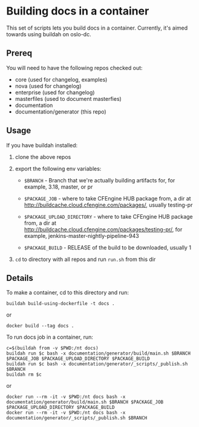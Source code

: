 Building docs in a container
============================

This set of scripts lets you build docs in a container.
Currently, it's aimed towards using buildah on oslo-dc.

Prereq
------

You will need to have the following repos checked out:

* core (used for changelog, examples)
* nova (used for changelog)
* enterprise (used for changelog)
* masterfiles (used to document masterfies)
* documentation
* documentation/generator (this repo)

Usage
-----

If you have buildah installed:

1. clone the above repos

2. export the following env variables:

	* `$BRANCH` - Branch that we're actually building artifacts for,
	  for example, 3.18, master, or pr

	* `$PACKAGE_JOB` - where to take CFEngine HUB package from,
	  a dir at http://buildcache.cloud.cfengine.com/packages/,
	  usually testing-pr

	* `$PACKAGE_UPLOAD_DIRECTORY` - where to take CFEngine HUB package from,
	  a dir at http://buildcache.cloud.cfengine.com/packages/testing-pr/,
	  for example, jenkins-master-nightly-pipeline-943

	* `$PACKAGE_BUILD` - RELEASE of the build to be downloaded, usually 1

3. `cd` to directory with all repos and run `run.sh` from this dir

Details
-------

To make a container, cd to this directory and run:

	buildah build-using-dockerfile -t docs .

or

	docker build --tag docs .

To run docs job in a container, run:

	c=$(buildah from -v $PWD:/nt docs)
	buildah run $c bash -x documentation/generator/build/main.sh $BRANCH $PACKAGE_JOB $PACKAGE_UPLOAD_DIRECTORY $PACKAGE_BUILD
	buildah run $c bash -x documentation/generator/_scripts/_publish.sh $BRANCH
	buildah rm $c

or

	docker run --rm -it -v $PWD:/nt docs bash -x documentation/generator/build/main.sh $BRANCH $PACKAGE_JOB $PACKAGE_UPLOAD_DIRECTORY $PACKAGE_BUILD
	docker run --rm -it -v $PWD:/nt docs bash -x documentation/generator/_scripts/_publish.sh $BRANCH

